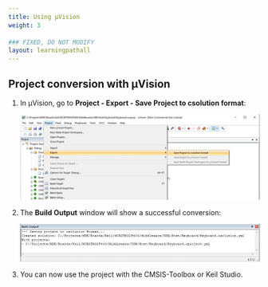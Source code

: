 ```yaml
---
title: Using µVision
weight: 3

### FIXED, DO NOT MODIFY
layout: learningpathall
---
```


## Project conversion with µVision

1. In &micro;Vision, go to **Project - Export - Save Project to csolution format**:

   ![Export csolution from &micro;Vision](./export_csolution.png)

1. The **Build Output** window will show a successful conversion:

   ![Build Output window](./build_output.png)

1. You can now use the project with the CMSIS-Toolbox or Keil Studio.
